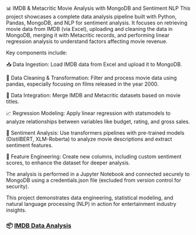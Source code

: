 📊 IMDB & Metacritic Movie Analysis with MongoDB and Sentiment NLP
This project showcases a complete data analysis pipeline built with Python, Pandas, MongoDB, and NLP for sentiment analysis. It focuses on retrieving movie data from IMDB (via Excel), uploading and cleaning the data in MongoDB, merging it with Metacritic records, and performing linear regression analysis to understand factors affecting movie revenue.

Key components include:

📥 Data Ingestion: Load IMDB data from Excel and upload it to MongoDB.

🧹 Data Cleaning & Transformation: Filter and process movie data using pandas, especially focusing on films released in the year 2000.

🔗 Data Integration: Merge IMDB and Metacritic datasets based on movie titles.

📈 Regression Modeling: Apply linear regression with statsmodels to analyze relationships between variables like budget, rating, and gross sales.

💬 Sentiment Analysis: Use transformers pipelines with pre-trained models (DistilBERT, XLM-Roberta) to analyze movie descriptions and extract sentiment features.

🧠 Feature Engineering: Create new columns, including custom sentiment scores, to enhance the dataset for deeper analysis.

The analysis is performed in a Jupyter Notebook and connected securely to MongoDB using a credentials.json file (excluded from version control for security).

This project demonstrates data engineering, statistical modeling, and natural language processing (NLP) in action for entertainment industry insights.

### 📦 [IMDB Data Analysis](https://github.com/mahmoud1500/Python-IMDB-Project/blob/84474f97360dd2dcd1761ceb182bf0e5e41b9fee/IMDB%20Project.ipynb)
